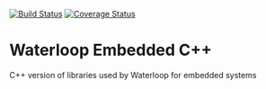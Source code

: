 [![Build Status](https://travis-ci.org/teamwaterloop/embedded-cplusplus.svg?branch=master)](https://travis-ci.org/teamwaterloop/embedded-cplusplus) [![Coverage Status](https://coveralls.io/repos/github/teamwaterloop/embedded-cplusplus/badge.svg?branch=master)](https://coveralls.io/github/teamwaterloop/embedded-cplusplus?branch=master)
# Waterloop Embedded C++
C++ version of libraries used by Waterloop for embedded systems



